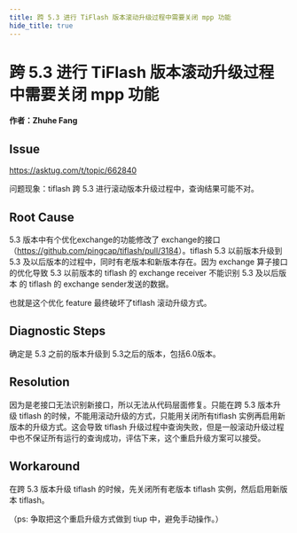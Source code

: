 ```yaml
---
title: 跨 5.3 进行 TiFlash 版本滚动升级过程中需要关闭 mpp 功能
hide_title: true
---
```


# 跨 5.3 进行 TiFlash 版本滚动升级过程中需要关闭 mpp 功能

**作者：Zhuhe Fang**

## Issue

<https://asktug.com/t/topic/662840>

问题现象：tiflash 跨 5.3 进行滚动版本升级过程中，查询结果可能不对。

## Root Cause

5.3 版本中有个优化exchange的功能修改了 exchange的接口（<https://github.com/pingcap/tiflash/pull/3184>）。tiflash 5.3 以前版本升级到 5.3 及以后版本的过程中，同时有老版本和新版本存在。因为 exchange 算子接口的优化导致 5.3 以前版本的 tiflash 的 exchange receiver  不能识别 5.3 及以后版本 的 tiflash 的 exchange sender发送的数据。&#x20;

也就是这个优化 feature 最终破坏了tiflash 滚动升级方式。

## Diagnostic Steps

确定是 5.3 之前的版本升级到 5.3之后的版本，包括6.0版本。

## Resolution

因为是老接口无法识别新接口，所以无法从代码层面修复。只能在跨 5.3 版本升级 tiflash 的时候，不能用滚动升级的方式，只能用关闭所有tiflash 实例再启用新版本的升级方式。这会导致 tiflash 升级过程中查询失败，但是一般滚动升级过程中也不保证所有运行的查询成功，评估下来，这个重启升级方案可以接受。

## Workaround

在跨 5.3 版本升级 tiflash 的时候，先关闭所有老版本 tiflash 实例，然后启用新版本 tiflash。

（ps: 争取把这个重启升级方式做到 tiup 中，避免手动操作。）
